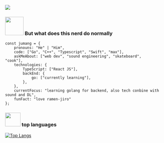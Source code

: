 ![](https://media.giphy.com/media/l0MYrokk2rXUsebKw/giphy-downsized.gif)

### <img src="https://media.giphy.com/media/mGcNjsfWAjY5AEZNw6/giphy.gif" width="60"> But what does this nerd do normally

```
const jumang = {
    pronouns: "He" | "Him",
    code: ["Go", "C++", "Typescript", "Swift", "max"],
    askMeAbout: ["web dev", "sound engineering", "skateboard", "cook"],
    technologies: {
        TypeScript: ["React JS"],
        backEnd: {
            go: ["currently learning"],
        },
    },
    currentFocus: "learning golang for backend, also tech conbine with sound and DL",
    funFact: "love ramen-jiro"
};
```

### <img src="https://media.giphy.com/media/h7deZA51Ru9pwzlz0C/giphy.gif" width="50" height="45"> top languages
[![Top Langs](https://github-readme-stats-30tckm8s7.vercel.app/api/top-langs/?username=jumang4423&layout=compact&hide=GLSL)](https://github.com/jumang4423)

